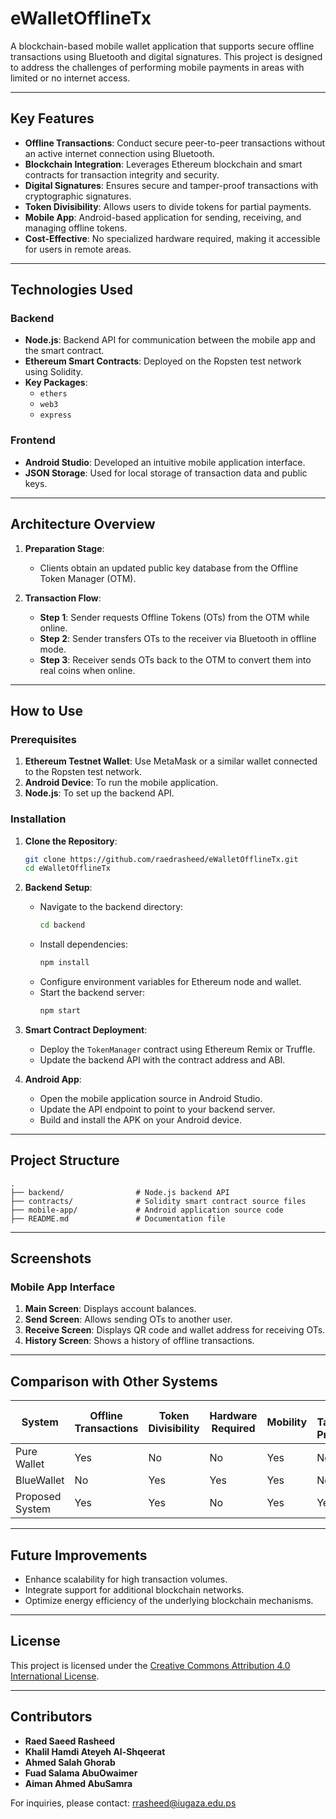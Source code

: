 # eWalletOfflineTx

A blockchain-based mobile wallet application that supports secure offline transactions using Bluetooth and digital signatures. This project is designed to address the challenges of performing mobile payments in areas with limited or no internet access.

---

## Key Features

- **Offline Transactions**: Conduct secure peer-to-peer transactions without an active internet connection using Bluetooth.
- **Blockchain Integration**: Leverages Ethereum blockchain and smart contracts for transaction integrity and security.
- **Digital Signatures**: Ensures secure and tamper-proof transactions with cryptographic signatures.
- **Token Divisibility**: Allows users to divide tokens for partial payments.
- **Mobile App**: Android-based application for sending, receiving, and managing offline tokens.
- **Cost-Effective**: No specialized hardware required, making it accessible for users in remote areas.

---

## Technologies Used

### Backend
- **Node.js**: Backend API for communication between the mobile app and the smart contract.
- **Ethereum Smart Contracts**: Deployed on the Ropsten test network using Solidity.
- **Key Packages**: 
  - `ethers`
  - `web3`
  - `express`

### Frontend
- **Android Studio**: Developed an intuitive mobile application interface.
- **JSON Storage**: Used for local storage of transaction data and public keys.

---

## Architecture Overview

1. **Preparation Stage**:
   - Clients obtain an updated public key database from the Offline Token Manager (OTM).
   
2. **Transaction Flow**:
   - **Step 1**: Sender requests Offline Tokens (OTs) from the OTM while online.
   - **Step 2**: Sender transfers OTs to the receiver via Bluetooth in offline mode.
   - **Step 3**: Receiver sends OTs back to the OTM to convert them into real coins when online.

---

## How to Use

### Prerequisites
1. **Ethereum Testnet Wallet**: Use MetaMask or a similar wallet connected to the Ropsten test network.
2. **Android Device**: To run the mobile application.
3. **Node.js**: To set up the backend API.

### Installation
1. **Clone the Repository**:
   ```bash
   git clone https://github.com/raedrasheed/eWalletOfflineTx.git
   cd eWalletOfflineTx
   ```

2. **Backend Setup**:
   - Navigate to the backend directory:
     ```bash
     cd backend
     ```
   - Install dependencies:
     ```bash
     npm install
     ```
   - Configure environment variables for Ethereum node and wallet.
   - Start the backend server:
     ```bash
     npm start
     ```

3. **Smart Contract Deployment**:
   - Deploy the `TokenManager` contract using Ethereum Remix or Truffle.
   - Update the backend API with the contract address and ABI.

4. **Android App**:
   - Open the mobile application source in Android Studio.
   - Update the API endpoint to point to your backend server.
   - Build and install the APK on your Android device.

---

## Project Structure

```plaintext
.
├── backend/                # Node.js backend API
├── contracts/              # Solidity smart contract source files
├── mobile-app/             # Android application source code
├── README.md               # Documentation file
```

---

## Screenshots

### Mobile App Interface
1. **Main Screen**: Displays account balances.
2. **Send Screen**: Allows sending OTs to another user.
3. **Receive Screen**: Displays QR code and wallet address for receiving OTs.
4. **History Screen**: Shows a history of offline transactions.

---

## Comparison with Other Systems

| System         | Offline Transactions | Token Divisibility | Hardware Required | Mobility | Token Tampering Prevention |
|----------------|-----------------------|--------------------|-------------------|----------|----------------------------|
| Pure Wallet    | Yes                   | No                 | No                | Yes      | No                         |
| BlueWallet     | No                    | Yes                | Yes               | Yes      | No                         |
| Proposed System| Yes                   | Yes                | No                | Yes      | Yes                        |

---

## Future Improvements

- Enhance scalability for high transaction volumes.
- Integrate support for additional blockchain networks.
- Optimize energy efficiency of the underlying blockchain mechanisms.

---

## License

This project is licensed under the [Creative Commons Attribution 4.0 International License](https://creativecommons.org/licenses/by/4.0/).

---

## Contributors

- **Raed Saeed Rasheed**
- **Khalil Hamdi Ateyeh Al-Shqeerat**
- **Ahmed Salah Ghorab**
- **Fuad Salama AbuOwaimer**
- **Aiman Ahmed AbuSamra**

For inquiries, please contact: [rrasheed@iugaza.edu.ps](mailto:rrasheed@iugaza.edu.ps)



